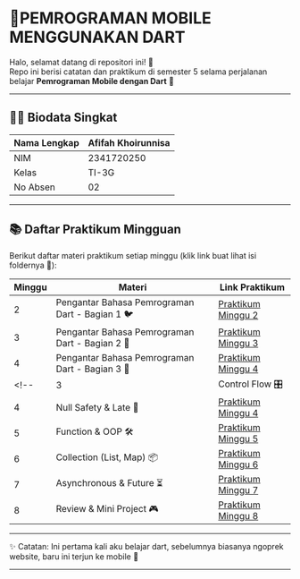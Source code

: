 # 📱PEMROGRAMAN MOBILE MENGGUNAKAN DART   

Halo, selamat datang di repositori ini! 🐥  
Repo ini berisi catatan dan praktikum di semester 5 selama perjalanan belajar **Pemrograman Mobile dengan Dart** 🚀  

---

## 👩‍💻 Biodata Singkat
| Nama Lengkap        | Afifah Khoirunnisa |
|---------------------|---------------------|
| NIM                 | 2341720250       |
| Kelas               | TI-3G              |
| No Absen            | 02                 |

---

## 📚 Daftar Praktikum Mingguan  
Berikut daftar materi praktikum setiap minggu (klik link buat lihat isi foldernya 🎉):  

| Minggu | Materi                     | Link Praktikum                                                                 |
|--------|----------------------------|-------------------------------------------------------------------------------|
| 2      | Pengantar Bahasa Pemrograman Dart - Bagian 1 🐦          | [Praktikum Minggu 2](./codelab02/README.md)                                               |
| 3      | Pengantar Bahasa Pemrograman Dart - Bagian 2 📒          | [Praktikum Minggu 3](./codelab03/README.md)                                               |
| 4     | Pengantar Bahasa Pemrograman Dart - Bagian 3 📑   | [Praktikum Minggu 4](./codelab04/README.md)                                               |
<!-- | 3      | Control Flow 🎛️            | [Praktikum Minggu 3](./minggu3)                                               |
| 4      | Null Safety & Late 🌙       | [Praktikum Minggu 4](./minggu4)                                               |
| 5      | Function & OOP 🛠️           | [Praktikum Minggu 5](./minggu5)                                               |
| 6      | Collection (List, Map) 📦  | [Praktikum Minggu 6](./minggu6)                                               |
| 7      | Asynchronous & Future ⏳    | [Praktikum Minggu 7](./minggu7)                                               |
| 8      | Review & Mini Project 🎮   | [Praktikum Minggu 8](./minggu8)                                               | -->

---

✨ Catatan: Ini pertama kali aku belajar dart, sebelumnya biasanya ngoprek website, baru ini terjun ke mobile 🚀  

---

